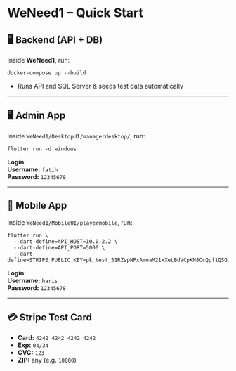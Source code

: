 # WeNeed1 – Quick Start

## 🖥️ Backend (API + DB)

Inside **WeNeed1**, run:

```
docker-compose up --build
```

- Runs API and SQL Server & seeds test data automatically

---

## 🖥️ Admin App

Inside `WeNeed1/DesktopUI/managerdesktop/`, run:

```
flutter run -d windows
```

**Login:**  
**Username:** `fatih`  
**Password:** `12345678`

---

## 📱 Mobile App

Inside `WeNeed1/MobileUI/playermobile`, run:

```
flutter run \
  --dart-define=API_HOST=10.0.2.2 \
  --dart-define=API_PORT=5000 \
  --dart-define=STRIPE_PUBLIC_KEY=pk_test_51RZspNPxAmoaM21xXeLBdVCpKN8CcQpf1QSGUJ4nbQla9GNAJQSJHrfHov0xhBzzf9OMjvM8Fyb6VB6EowJqO1bM00ong8kgTF
```

**Login:**  
**Username:** `haris`  
**Password:** `12345678`

---

## 💳 Stripe Test Card

- **Card:** `4242 4242 4242 4242`  
- **Exp:** `04/34`  
- **CVC:** `123`  
- **ZIP:** any (e.g. `10000`)
